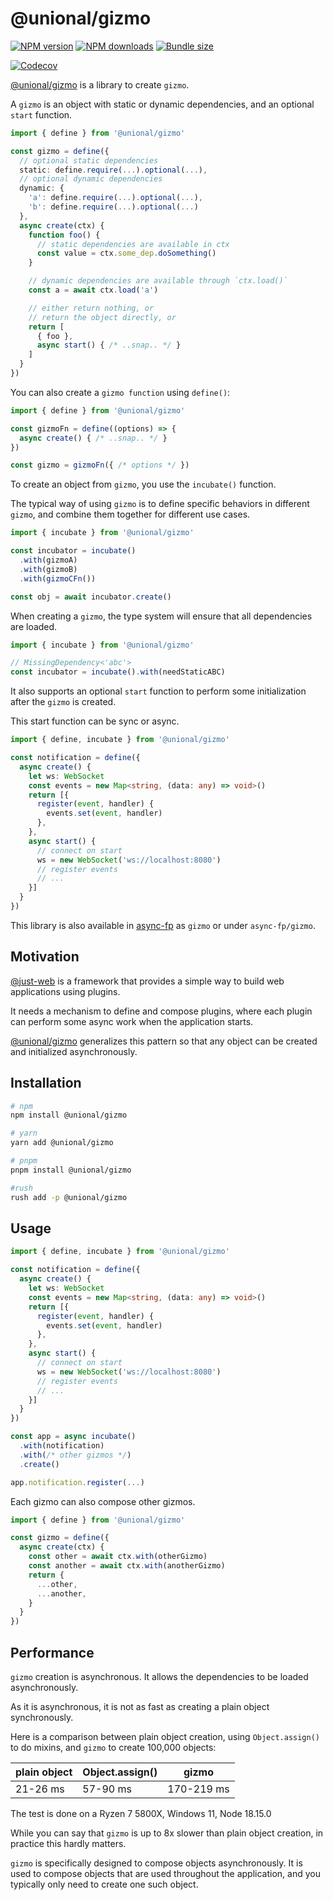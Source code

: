 # @unional/gizmo

[![NPM version][gizmo-npm-image]][gizmo-npm-url]
[![NPM downloads][gizmo-downloads-image]][gizmo-npm-url]
[![Bundle size][gizmo-bundlephobia-image]][gizmo-bundlephobia-url]

[![Codecov][codecov-image]][codecov-url]

[@unional/gizmo] is a library to create `gizmo`.

A `gizmo` is an object with static or dynamic dependencies,
and an optional `start` function.

```ts
import { define } from '@unional/gizmo'

const gizmo = define({
  // optional static dependencies
  static: define.require(...).optional(...),
  // optional dynamic dependencies
  dynamic: {
    'a': define.require(...).optional(...),
    'b': define.require(...).optional(...)
  },
  async create(ctx) {
    function foo() {
      // static dependencies are available in ctx
      const value = ctx.some_dep.doSomething()
    }

    // dynamic dependencies are available through `ctx.load()`
    const a = await ctx.load('a')

    // either return nothing, or
    // return the object directly, or
    return [
      { foo },
      async start() { /* ..snap.. */ }
    ]
  }
})
```

You can also create a `gizmo function` using `define()`:

```ts
import { define } from '@unional/gizmo'

const gizmoFn = define((options) => {
  async create() { /* ..snap.. */ }
})

const gizmo = gizmoFn({ /* options */ })
```

To create an object from `gizmo`, you use the `incubate()` function.

The typical way of using `gizmo` is to define specific behaviors in different `gizmo`,
and combine them together for different use cases.

```ts
import { incubate } from '@unional/gizmo'

const incubator = incubate()
  .with(gizmoA)
  .with(gizmoB)
  .with(gizmoCFn())

const obj = await incubator.create()
```

When creating a `gizmo`, the type system will ensure that all dependencies are loaded.

```ts
import { incubate } from '@unional/gizmo'

// MissingDependency<'abc'>
const incubator = incubate().with(needStaticABC)
```

It also supports an optional `start` function
to perform some initialization after the `gizmo` is created.

This start function can be sync or async.

```ts
import { define, incubate } from '@unional/gizmo'

const notification = define({
  async create() {
    let ws: WebSocket
    const events = new Map<string, (data: any) => void>()
    return [{
      register(event, handler) {
        events.set(event, handler)
      },
    },
    async start() {
      // connect on start
      ws = new WebSocket('ws://localhost:8080')
      // register events
      // ...
    }]
  }
})
```

This library is also available in [async-fp] as `gizmo` or under `async-fp/gizmo`.

## Motivation

[@just-web] is a framework that provides a simple way to build web applications using plugins.

It needs a mechanism to define and compose plugins,
where each plugin can perform some async work when the application starts.

[@unional/gizmo] generalizes this pattern so that any object can be created and initialized asynchronously.

## Installation

```sh
# npm
npm install @unional/gizmo

# yarn
yarn add @unional/gizmo

# pnpm
pnpm install @unional/gizmo

#rush
rush add -p @unional/gizmo
```

## Usage

```ts
import { define, incubate } from '@unional/gizmo'

const notification = define({
  async create() {
    let ws: WebSocket
    const events = new Map<string, (data: any) => void>()
    return [{
      register(event, handler) {
        events.set(event, handler)
      },
    },
    async start() {
      // connect on start
      ws = new WebSocket('ws://localhost:8080')
      // register events
      // ...
    }]
  }
})

const app = async incubate()
  .with(notification)
  .with(/* other gizmos */)
  .create()

app.notification.register(...)
```

Each gizmo can also compose other gizmos.

```ts
import { define } from '@unional/gizmo'

const gizmo = define({
  async create(ctx) {
    const other = await ctx.with(otherGizmo)
    const another = await ctx.with(anotherGizmo)
    return {
      ...other,
      ...another,
    }
  }
})
```

## Performance

`gizmo` creation is asynchronous.
It allows the dependencies to be loaded asynchronously.

As it is asynchronous, it is not as fast as creating a plain object synchronously.

Here is a comparison between plain object creation, using `Object.assign()` to do mixins, and `gizmo` to create 100,000 objects:

| plain object | Object.assign() | gizmo      |
| ------------ | --------------- | ---------- |
| 21-26 ms     | 57-90 ms        | 170-219 ms |

The test is done on a Ryzen 7 5800X, Windows 11, Node 18.15.0

While you can say that `gizmo` is up to 8x slower than plain object creation,
in practice this hardly matters.

`gizmo` is specifically designed to compose objects asynchronously.
It is used to compose objects that are used throughout the application,
and you typically only need to create one such object.

[@just-web]: https://github.com/justland/just-web
[@unional/gizmo]: https://github.com/unional/async-fp/tree/main/packages/gizmo
[async-fp]: https://github.com/unional/async-fp/tree/main/packages/async-fp
[codecov-image]: https://codecov.io/gh/unional/async-fp/branch/master/graph/badge.svg
[codecov-url]: https://codecov.io/gh/unional/async-fp
[gizmo-bundlephobia-image]: https://img.shields.io/bundlephobia/minzip/@unional/gizmo.svg
[gizmo-bundlephobia-url]: https://bundlephobia.com/result?p=@unional/gizmo
[gizmo-downloads-image]: https://img.shields.io/npm/dm/@unional/gizmo.svg?style=flat
[gizmo-npm-image]: https://img.shields.io/npm/v/@unional/gizmo.svg?style=flat
[gizmo-npm-url]: https://npmjs.org/package/@unional/gizmo
